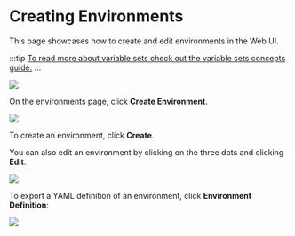 # Creating Environments

This page showcases how to create and edit environments in the Web UI.

:::tip
[To read more about variable sets check out the variable sets concepts guide.](../concepts/variable-sets.md)
:::

![](https://res.cloudinary.com/djwdcmwdz/image/upload/v1685967319/docs/demo.tracetest.io_transaction_QZ3ejgl4R_run_2_oproo4.png)

On the environments page, click **Create Environment**.

![](https://res.cloudinary.com/djwdcmwdz/image/upload/v1685967361/docs/demo.tracetest.io_transaction_QZ3ejgl4R_run_2_1_omab6p.png)

To create an environment, click **Create**.

You can also edit an environment by clicking on the three dots and clicking **Edit**.

![](https://res.cloudinary.com/djwdcmwdz/image/upload/v1685967449/docs/Screenshot_2023-06-05_at_14.17.25_rmirjt.png)

To export a YAML definition of an environment, click **Environment Definition**:

![](https://res.cloudinary.com/djwdcmwdz/image/upload/v1685967413/docs/demo.tracetest.io_transaction_QZ3ejgl4R_run_2_2_l4tajt.png)
